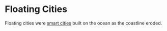 # Floating Cities

<meta property="og:description" content="Floating cities were smart cities built on the ocean as the coastline eroded.">

Floating cities were [smart cities](smart-cities.md) built on the ocean as the coastline eroded.